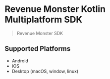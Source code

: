 # Revenue Monster Kotlin Multiplatform SDK

> Revenue Monster SDK

## Supported Platforms

- Android
- iOS
- Desktop (macOS, window, linux)
